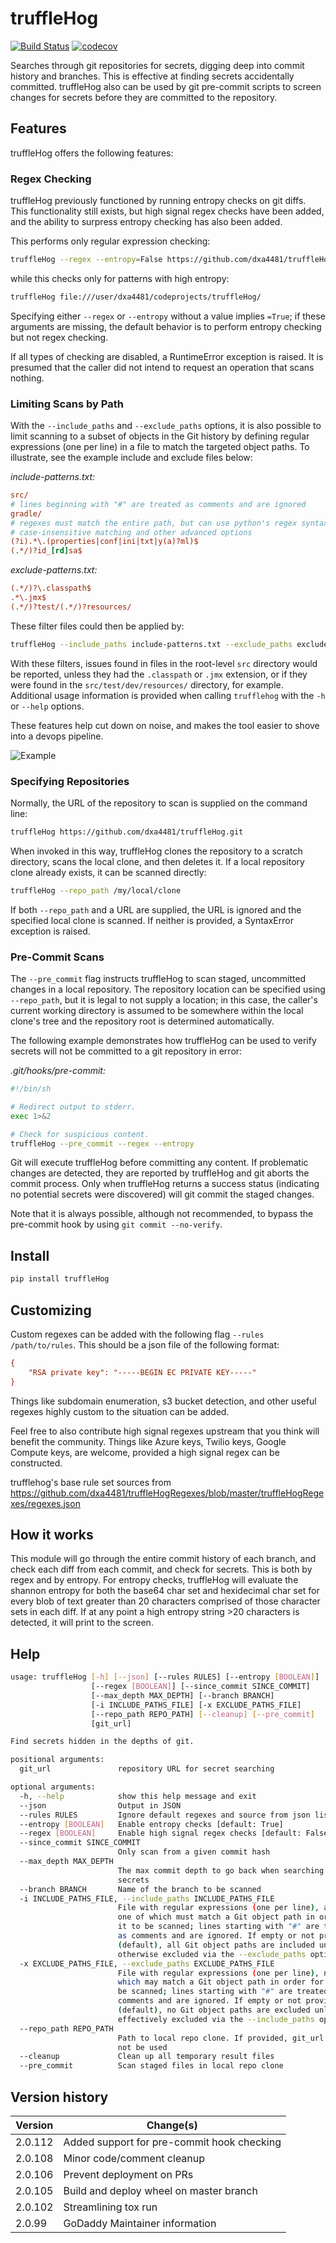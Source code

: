 # truffleHog
[![Build Status](https://travis-ci.org/dxa4481/truffleHog.svg?branch=master)](https://travis-ci.org/dxa4481/truffleHog)
[![codecov](https://codecov.io/gh/dxa4481/truffleHog/branch/master/graph/badge.svg)](https://codecov.io/gh/dxa4481/truffleHog)


Searches through git repositories for secrets, digging deep into commit history and branches.
This is effective at finding secrets accidentally committed. truffleHog also can be used by git
pre-commit scripts to screen changes for secrets before they are committed to the repository.

## Features

truffleHog offers the following features:

### Regex Checking

truffleHog previously functioned by running entropy checks on git diffs. This functionality still exists, but high signal regex checks have been added, and the ability to surpress entropy checking has also been added.

This performs only regular expression checking:

```bash
truffleHog --regex --entropy=False https://github.com/dxa4481/truffleHog.git
```

while this checks only for patterns with high entropy:

```bash
truffleHog file:///user/dxa4481/codeprojects/truffleHog/
```

Specifying either `--regex` or `--entropy` without a value implies `=True`; if these arguments
are missing, the default behavior is to perform entropy checking but not regex checking.

If all types of checking are disabled, a RuntimeError exception is raised. It is presumed that
the caller did not intend to request an operation that scans nothing.

### Limiting Scans by Path

With the `--include_paths` and `--exclude_paths` options, it is also possible to limit scanning to a subset of objects in the Git history by defining regular expressions (one per line) in a file to match the targeted object paths. To illustrate, see the example include and exclude files below:

_include-patterns.txt:_

```ini
src/
# lines beginning with "#" are treated as comments and are ignored
gradle/
# regexes must match the entire path, but can use python's regex syntax for
# case-insensitive matching and other advanced options
(?i).*\.(properties|conf|ini|txt|y(a)?ml)$
(.*/)?id_[rd]sa$
```

_exclude-patterns.txt:_

```ini
(.*/)?\.classpath$
.*\.jmx$
(.*/)?test/(.*/)?resources/
```

These filter files could then be applied by:

```bash
truffleHog --include_paths include-patterns.txt --exclude_paths exclude-patterns.txt file://path/to/my/repo.git
```

With these filters, issues found in files in the root-level `src` directory would be reported, unless they had the `.classpath` or `.jmx` extension, or if they were found in the `src/test/dev/resources/` directory, for example. Additional usage information is provided when calling `trufflehog` with the `-h` or `--help` options.

These features help cut down on noise, and makes the tool easier to shove into a devops pipeline.

![Example](https://i.imgur.com/YAXndLD.png)

### Specifying Repositories

Normally, the URL of the repository to scan is supplied on the command line:

```bash
truffleHog https://github.com/dxa4481/truffleHog.git
```

When invoked in this way, truffleHog clones the repository to a scratch directory, scans the
local clone, and then deletes it. If a local repository clone already exists, it can be scanned
directly:

```bash
truffleHog --repo_path /my/local/clone
```

If both `--repo_path` and a URL are supplied, the URL is ignored and the specified local clone
is scanned. If neither is provided, a SyntaxError exception is raised.

### Pre-Commit Scans

The `--pre_commit` flag instructs truffleHog to scan staged, uncommitted changes in a local
repository. The repository location can be specified using `--repo_path`, but it is legal to
not supply a location; in this case, the caller's current working directory is assumed to be
somewhere within the local clone's tree and the repository root is determined automatically.

The following example demonstrates how truffleHog can be used to verify secrets will not be
committed to a git repository in error:

_.git/hooks/pre-commit:_

```bash
#!/bin/sh

# Redirect output to stderr.
exec 1>&2

# Check for suspicious content.
truffleHog --pre_commit --regex --entropy
```

Git will execute truffleHog before committing any content. If problematic changes are detected,
they are reported by truffleHog and git aborts the commit process. Only when truffleHog returns a
success status (indicating no potential secrets were discovered) will git commit the staged changes.

Note that it is always possible, although not recommended, to bypass the pre-commit hook by
using `git commit --no-verify`.

## Install

```bash
pip install truffleHog
```

## Customizing

Custom regexes can be added with the following flag `--rules /path/to/rules`. This should be a json file of the following format:

```ini
{
    "RSA private key": "-----BEGIN EC PRIVATE KEY-----"
}
```

Things like subdomain enumeration, s3 bucket detection, and other useful regexes highly custom to the situation can be added.

Feel free to also contribute high signal regexes upstream that you think will benefit the community. Things like Azure keys, Twilio keys, Google Compute keys, are welcome, provided a high signal regex can be constructed.

trufflehog's base rule set sources from <https://github.com/dxa4481/truffleHogRegexes/blob/master/truffleHogRegexes/regexes.json>

## How it works

This module will go through the entire commit history of each branch, and check each diff from each commit, and check for secrets. This is both by regex and by entropy. For entropy checks, truffleHog will evaluate the shannon entropy for both the base64 char set and hexidecimal char set for every blob of text greater than 20 characters comprised of those character sets in each diff. If at any point a high entropy string >20 characters is detected, it will print to the screen.

## Help

```bash
usage: truffleHog [-h] [--json] [--rules RULES] [--entropy [BOOLEAN]]
                  [--regex [BOOLEAN]] [--since_commit SINCE_COMMIT]
                  [--max_depth MAX_DEPTH] [--branch BRANCH]
                  [-i INCLUDE_PATHS_FILE] [-x EXCLUDE_PATHS_FILE]
                  [--repo_path REPO_PATH] [--cleanup] [--pre_commit]
                  [git_url]

Find secrets hidden in the depths of git.

positional arguments:
  git_url               repository URL for secret searching

optional arguments:
  -h, --help            show this help message and exit
  --json                Output in JSON
  --rules RULES         Ignore default regexes and source from json list file
  --entropy [BOOLEAN]   Enable entropy checks [default: True]
  --regex [BOOLEAN]     Enable high signal regex checks [default: False]
  --since_commit SINCE_COMMIT
                        Only scan from a given commit hash
  --max_depth MAX_DEPTH
                        The max commit depth to go back when searching for
                        secrets
  --branch BRANCH       Name of the branch to be scanned
  -i INCLUDE_PATHS_FILE, --include_paths INCLUDE_PATHS_FILE
                        File with regular expressions (one per line), at least
                        one of which must match a Git object path in order for
                        it to be scanned; lines starting with "#" are treated
                        as comments and are ignored. If empty or not provided
                        (default), all Git object paths are included unless
                        otherwise excluded via the --exclude_paths option.
  -x EXCLUDE_PATHS_FILE, --exclude_paths EXCLUDE_PATHS_FILE
                        File with regular expressions (one per line), none of
                        which may match a Git object path in order for it to
                        be scanned; lines starting with "#" are treated as
                        comments and are ignored. If empty or not provided
                        (default), no Git object paths are excluded unless
                        effectively excluded via the --include_paths option.
  --repo_path REPO_PATH
                        Path to local repo clone. If provided, git_url will
                        not be used
  --cleanup             Clean up all temporary result files
  --pre_commit          Scan staged files in local repo clone
```

## Version history

| Version | Change(s)
| ------- | ---
| 2.0.112 | Added support for pre-commit hook checking
| 2.0.108 | Minor code/comment cleanup
| 2.0.106 | Prevent deployment on PRs
| 2.0.105 | Build and deploy wheel on master branch
| 2.0.102 | Streamlining tox run
| 2.0.99  | GoDaddy Maintainer information

